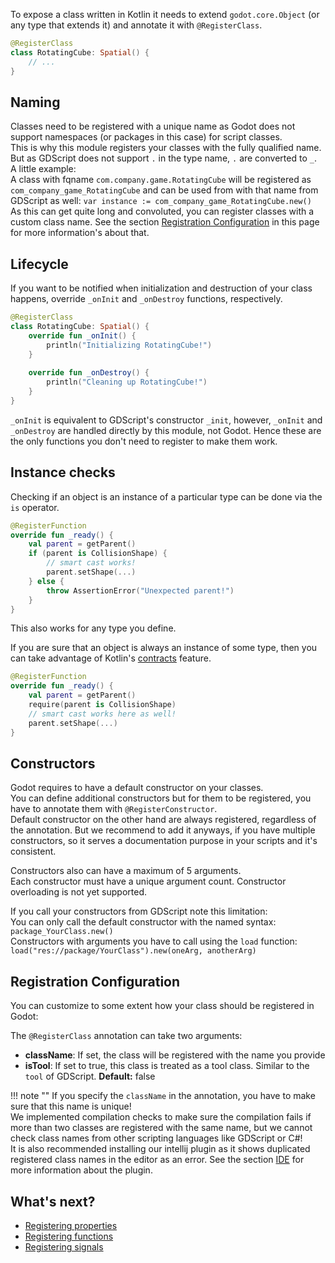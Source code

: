 To expose a class written in Kotlin it needs to extend `godot.core.Object` (or any type that extends it) and annotate it with `@RegisterClass`.

```kotlin
@RegisterClass
class RotatingCube: Spatial() {
    // ...
}
```

## Naming
Classes need to be registered with a unique name as Godot does not support namespaces (or packages in this case) for script classes.  
This is why this module registers your classes with the fully qualified name. But as GDScript does not support `.` in the type name, `.` are converted to `_`.  
A little example:  
A class with fqname `com.company.game.RotatingCube` will be registered as `com_company_game_RotatingCube` and can be used from with that name from GDScript as well: `var instance := com_company_game_RotatingCube.new()`  
As this can get quite long and convoluted, you can register classes with a custom class name. See the section [Registration Configuration](#registration-configuration) in this page for more information's about that.

## Lifecycle
If you want to be notified when initialization and destruction of your class happens, override `_onInit` and `_onDestroy` functions, respectively.

```kotlin
@RegisterClass
class RotatingCube: Spatial() {
    override fun _onInit() {
        println("Initializing RotatingCube!")
    }
    
    override fun _onDestroy() {
        println("Cleaning up RotatingCube!")
    }
}
```

`_onInit` is equivalent to GDScript's constructor `_init`, however, `_onInit` and `_onDestroy` are handled directly by this module, not Godot. Hence these are the only functions you don't need to register to make them work.

## Instance checks
Checking if an object is an instance of a particular type can be done via the `is` operator.

```kotlin
@RegisterFunction
override fun _ready() {
    val parent = getParent()
    if (parent is CollisionShape) {
        // smart cast works!
        parent.setShape(...)
    } else {
        throw AssertionError("Unexpected parent!")
    }
}
```

This also works for any type you define. 

If you are sure that an object is always an instance of some type, then you can take advantage of Kotlin's [contracts](https://kotlinlang.org/docs/reference/whatsnew13.html#contracts) feature.

```kotlin
@RegisterFunction
override fun _ready() {
    val parent = getParent()
    require(parent is CollisionShape)
    // smart cast works here as well!
    parent.setShape(...)
}
```

## Constructors
Godot requires to have a default constructor on your classes.  
You can define additional constructors but for them to be registered, you have to annotate them with `@RegisterConstructor`.  
Default constructor on the other hand are always registered, regardless of the annotation. But we recommend to add it anyways, if you have multiple constructors, so it serves a documentation purpose in your scripts and it's consistent.  

Constructors also can have a maximum of 5 arguments.  
Each constructor must have a unique argument count. Constructor overloading is not yet supported.  

If you call your constructors from GDScript note this limitation:  
You can only call the default constructor with the named syntax: `package_YourClass.new()`  
Constructors with arguments you have to call using the `load` function: `load("res://package/YourClass").new(oneArg, anotherArg)`  

## Registration Configuration
You can customize to some extent how your class should be registered in Godot:

The `@RegisterClass` annotation can take two arguments:

- **className**: If set, the class will be registered with the name you provide
- **isTool**: If set to true, this class is treated as a tool class. Similar to the `tool` of GDScript. **Default:** false

!!! note ""
    If you specify the `className` in the annotation, you have to make sure that this name is unique!  
    We implemented compilation checks to make sure the compilation fails if more than two classes are registered with the same name, but we cannot check class names from other scripting languages like GDScript or C#!  
    It is also recommended installing our intellij plugin as it shows duplicated registered class names in the editor as an error. See the section [IDE](../getting-started/ide.md) for more information about the plugin.

## What's next?
 - [Registering properties](properties.md)
 - [Registering functions](functions.md)
 - [Registering signals](signals.md)
